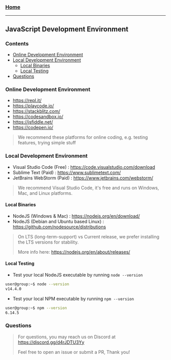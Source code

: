 
### [Home](https://pikaxyz420.github.io/guides/)

---

## JavaScript Development Environment

### Contents

- [Online Development Environment](#online-development-environment)
- [Local Development Environment](#local-development-environment)
  - [Local Binaries](#local-binaries)
  - [Local Testing](#local-testing)
- [Questions](#questions)

### Online Development Environment

- https://repl.it/
- https://playcode.io/
- https://stackblitz.com/
- https://codesandbox.io/
- https://jsfiddle.net/
- https://codepen.io/

> We recommend these platforms for online coding, e.g. testing features, trying simple stuff

### Local Development Environment

- Visual Studio Code (Free) : https://code.visualstudio.com/download
- Sublime Text (Paid) : https://www.sublimetext.com/
- JetBrains WebStorm (Paid) : https://www.jetbrains.com/webstorm/

> We recommend Visual Studio Code, it's free and runs on Windows, Mac, and Linux platforms.

#### Local Binaries 

- NodeJS (Windows & Mac) : https://nodejs.org/en/download/
- NodeJS (Debian and Ubuntu based Linux) : https://github.com/nodesource/distributions

> On LTS (long-term-support) vs Current release, we prefer installing the LTS versions for stability.
>
> More info here: https://nodejs.org/en/about/releases/

#### Local Testing

- Test your local NodeJS executable by running `node --version`

```sh
user@group:~$ node --version
v14.4.0
```

- Test your local NPM executable by running `npm --version`

```sh
user@group:~$ npm --version
6.14.5
```

### Questions

> For questions, you may reach us on Discord at https://discord.gg/d4rJDTU3Yy
>
> Feel free to open an issue or submit a PR, Thank you!
